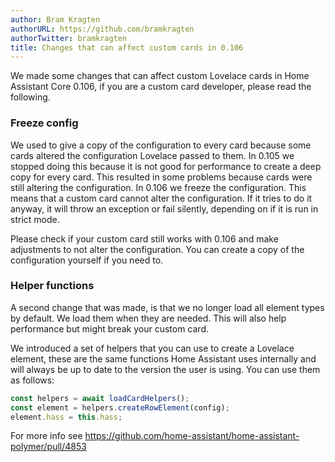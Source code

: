 ```yaml
---
author: Bram Kragten
authorURL: https://github.com/bramkragten
authorTwitter: bramkragten
title: Changes that can affect custom cards in 0.106
---
```


We made some changes that can affect custom Lovelace cards in Home Assistant Core 0.106, if you are a custom card developer, please read the following.

### Freeze config

We used to give a copy of the configuration to every card because some cards altered the configuration Lovelace passed to them. In 0.105 we stopped doing this because it is not good for performance to create a deep copy for every card.
This resulted in some problems because cards were still altering the configuration. In 0.106 we freeze the configuration. This means that a custom card cannot alter the configuration. If it tries to do it anyway, it will throw an exception or fail silently, depending on if it is run in strict mode.

Please check if your custom card still works with 0.106 and make adjustments to not alter the configuration. You can create a copy of the configuration yourself if you need to.

### Helper functions

A second change that was made, is that we no longer load all element types by default. We load them when they are needed. This will also help performance but might break your custom card.

We introduced a set of helpers that you can use to create a Lovelace element, these are the same functions Home Assistant uses internally and will always be up to date to the version the user is using.
You can use them as follows:

```js
const helpers = await loadCardHelpers();
const element = helpers.createRowElement(config);
element.hass = this.hass;
```

For more info see https://github.com/home-assistant/home-assistant-polymer/pull/4853
